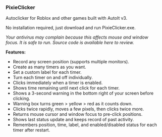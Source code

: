 ### PixieClicker

Autoclicker for Roblox and other games built with AutoIt v3.

No installation required, just download and run PixieClicker.exe.

_Your antivirus may complain because this affects mouse and window focus. It is safe to run. Source code is available here to review._

**Features:**

- Record any screen position (supports multiple monitors).
- Create as many timers as you want.
- Set a custom label for each timer.
- Turn each timer on and off individually.
- Clicks immediately when a timer is enabled.
- Shows time remaining until next click for each timer.
- Shows a 3-second warning in the bottom right of your screen before clicking.
- Warning box turns green > yellow > red as it counts down.
- Clicks twice rapidly, moves a few pixels, then clicks twice more.
- Returns mouse cursor and window focus to pre-click positions.
- Shows last status update and keeps record of past activity.
- Remembers position, time, label, and enabled/disabled status for each timer after restart.
